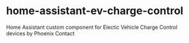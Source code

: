 # home-assistant-ev-charge-control
Home Assistant custom component for Electic Vehicle Charge Control devices by Phoenix Contact 
